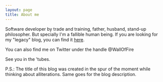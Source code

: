 ```yaml
---
layout: page
title: About me
---
```


Software developer by trade and training, father, husband, stand-up philosopher. But specially I'm a fallible human being. If you are looking for my "legacy" blog, you can find it [here](http://rubenoz.blogspot.com).

You can also find me on Twitter under the handle @WallOfFire

See you in the 'tubes.

P.S.: The title of this blog was created in the spur of the moment while thinking about alliterations. Same goes for the blog description.
